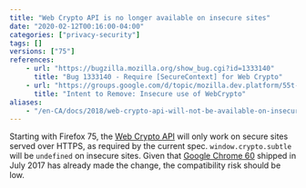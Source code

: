 ```yaml
---
title: "Web Crypto API is no longer available on insecure sites"
date: "2020-02-12T00:16:00-04:00"
categories: ["privacy-security"]
tags: []
versions: ["75"]
references:
    - url: "https://bugzilla.mozilla.org/show_bug.cgi?id=1333140"
      title: "Bug 1333140 - Require [SecureContext] for Web Crypto"
    - url: "https://groups.google.com/d/topic/mozilla.dev.platform/55t-Uyx1TxI/discussion"
      title: "Intent to Remove: Insecure use of WebCrypto"
aliases:
    - "/en-CA/docs/2018/web-crypto-api-will-not-be-available-on-insecure-sites/"
---
```

Starting with Firefox 75, the [Web Crypto API](https://developer.mozilla.org/docs/Web/API/Web_Crypto_API) will only work on secure sites served over HTTPS, as required by the current spec. `window.crypto.subtle` will be `undefined` on insecure sites. Given that [Google Chrome 60](https://developers.google.com/web/updates/2017/06/chrome-60-deprecations) shipped in July 2017 has already made the change, the compatibility risk should be low.
